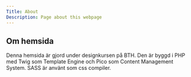 ```yaml
---
Title: About
Description: Page about this webpage
---
```


Om hemsida
-----------------

Denna hemsida är gjord under designkursen på BTH.
Den är byggd i PHP med Twig som Template Engine och Pico som Content Management System. SASS är använt som css compiler.